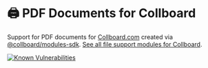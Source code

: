 # 🖨️ PDF Documents for Collboard

Support for PDF documents for [Collboard.com](https://collboard.com/) created via [@collboard/modules-sdk](https://www.npmjs.com/package/@collboard/modules-sdk).
[See all file support modules for Collboard](https://github.com/topics/collboard-file-support).

<!--Badges-->
<!--⚠️WARNING: This section was generated by https://github.com/hejny/batch-project-editor/blob/main/src/workflows/800-badges/badges.ts so every manual change will be overwritten.-->


[![Known Vulnerabilities](https://snyk.io/test/github/collboard/pdf-support/badge.svg)](https://snyk.io/test/github/collboard/pdf-support)
<!--[![License of 🖨️ PDF Documents for Collboard](https://img.shields.io/github/license/collboard/pdf-support.svg?style=flat)](https://github.com/collboard/pdf-support/blob/main/LICENSE)-->
<!--[![lint](https://github.com/collboard/pdf-support/actions/workflows/lint.yml/badge.svg)](https://github.com/collboard/pdf-support/actions/workflows/lint.yml)-->
<!--[![test](https://github.com/collboard/pdf-support/actions/workflows/test.yml/badge.svg)](https://github.com/collboard/pdf-support/actions/workflows/test.yml)-->
<!--[![Issues](https://img.shields.io/github/issues/collboard/pdf-support.svg?style=flat)](https://github.com/collboard/pdf-support/issues)-->

<!--/Badges-->




